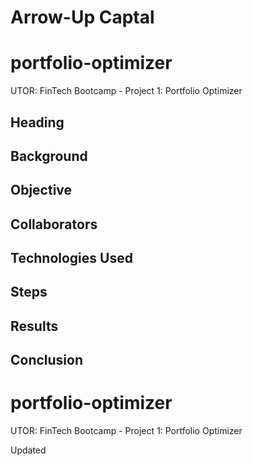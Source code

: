 
# Arrow-Up Captal

# portfolio-optimizer
UTOR: FinTech Bootcamp - Project 1: Portfolio Optimizer

## Heading

## Background 
## Objective
## Collaborators
## Technologies Used
## Steps
## Results
## Conclusion

# portfolio-optimizer
UTOR: FinTech Bootcamp - Project 1: Portfolio Optimizer


Updated 
